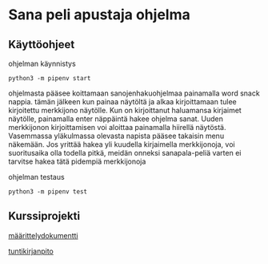 <h1>Sana peli apustaja ohjelma</h1>

## Käyttöohjeet
ohjelman käynnistys
```
python3 -m pipenv start
```
ohjelmasta pääsee koittamaan sanojenhakuohjelmaa painamalla word snack nappia. tämän jälkeen kun painaa näytöltä ja alkaa kirjoittamaan tulee kirjoitettu merkkijono näytölle. Kun on kirjoittanut haluamansa kirjaimet näytölle, painamalla enter näppäintä hakee ohjelma sanat. Uuden merkkijonon kirjoittamisen voi aloittaa painamalla hiirellä näytöstä. Vasemmassa yläkulmassa olevasta napista pääsee takaisin menu näkemään. Jos yrittää hakea yli kuudella kirjaimella merkkijonoja, voi suoritusaika olla todella pitkä, meidän onneksi sanapala-peliä varten ei tarvitse hakea tätä pidempiä merkkijonoja

ohjelman testaus
```
python3 -m pipenv test
```

## Kurssiprojekti
[määrittelydokumentti](dokumentaatio/maaritteludokumentti.md)

[tuntikirjanpito](dokumentaatio/tuntikirjanpito.txt)
